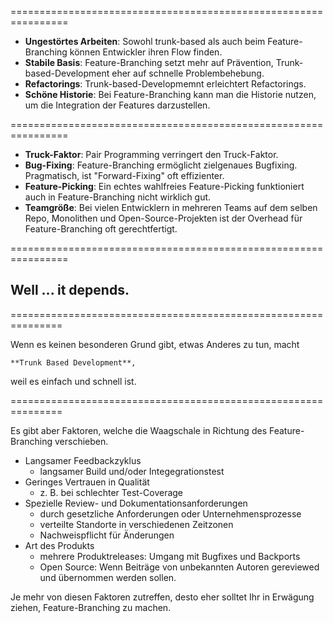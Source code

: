 

<!-- .slide: data-background-image="12-zusammenfassung/two-visions-3.png"  data-background-opacity="1.0"  data-background-size="contain" -->


================================================================


 * **Ungestörtes Arbeiten**: Sowohl trunk-based als auch beim Feature-Branching können Entwickler ihren Flow finden.
 * **Stabile Basis**: Feature-Branching setzt mehr auf Prävention, Trunk-based-Development eher auf schnelle Problembehebung.
 * **Refactorings**: Trunk-based-Developmemnt erleichtert Refactorings.
 * **Schöne Historie**: Bei Feature-Branching kann man die Historie nutzen, um die Integration der Features darzustellen.

================================================================


 * **Truck-Faktor**: Pair Programming verringert den Truck-Faktor.
 * **Bug-Fixing**: Feature-Branching ermöglicht zielgenaues Bugfixing. Pragmatisch, ist "Forward-Fixing" oft effizienter.
 * **Feature-Picking**: Ein echtes wahlfreies Feature-Picking funktioniert auch in Feature-Branching nicht wirklich gut.
 * **Teamgröße**: Bei vielen Entwicklern in mehreren Teams auf dem selben Repo, 
   Monolithen und Open-Source-Projekten
   ist der Overhead für Feature-Branching oft gerechtfertigt.


================================================================


<!-- .slide: data-background-image="12-zusammenfassung/two-visions-3.png"  data-background-opacity="0.4"  data-background-size="contain" -->

## Well ... it depends.




===============================================================


Wenn es keinen besonderen Grund gibt, etwas Anderes zu tun, macht

    **Trunk Based Development**,
    
weil es einfach und schnell ist.


===============================================================


Es gibt aber Faktoren, welche die Waagschale in Richtung des Feature-Branching verschieben.

 * Langsamer Feedbackzyklus
    * langsamer Build und/oder Integegrationstest
 * Geringes Vertrauen in Qualität
    * z. B. bei schlechter Test-Coverage
 * Spezielle Review- und Dokumentationsanforderungen
    * durch gesetzliche Anforderungen oder Unternehmensprozesse
    * verteilte Standorte in verschiedenen Zeitzonen
    * Nachweispflicht für Änderungen
 * Art des Produkts
    * mehrere Produktreleases: Umgang mit Bugfixes und Backports
    * Open Source: Wenn Beiträge von unbekannten Autoren gereviewed und übernommen werden sollen.
 
Je mehr von diesen Faktoren zutreffen,
desto eher solltet Ihr in Erwägung ziehen, 
Feature-Branching zu machen.